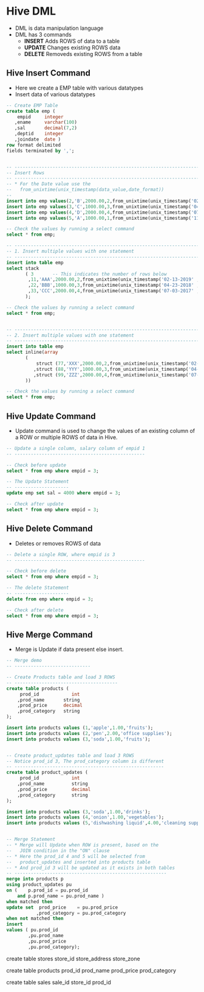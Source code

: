 # Hive DML
* DML is data manipulation language
* DML has 3 commands 
  * **INSERT** Adds ROWS of data to a table
  * **UPDATE** Changes existing ROWS data
  * **DELETE** Removeds existing ROWS from a table


## Hive Insert Command
* Here we create a EMP table with various datatypes
* Insert data of various datatypes
```sql
-- Create EMP Table
create table emp (
	empid     integer
   ,ename     varchar(100)
   ,sal       decimal(7,2)
   ,deptid    integer
   ,joindate  date )
row format delimited 
fields terminated by ',';


-- ----------------------------------------------------------------------------------
-- Insert Rows
-- ----------------------------------------------------------------------------------
-- * For the Date value use the 
--   from_unixtime(unix_timestamp(data_value,date_format))
--
insert into emp values(2,'B',2000.00,2,from_unixtime(unix_timestamp('02-13-2019' , 'dd-MM-yyyy')));
insert into emp values(3,'C',1000.00,3,from_unixtime(unix_timestamp('04-23-2018' , 'dd-MM-yyyy')));
insert into emp values(4,'D',2000.00,4,from_unixtime(unix_timestamp('07-03-2017' , 'dd-MM-yyyy')));
insert into emp values(5,'A',1000.00,1,from_unixtime(unix_timestamp('11-01-2019' , 'dd-MM-yyyy')));

-- Check the values by running a select command
select * from emp;

-- ----------------------------------------------------------------------------------
-- 1. Insert multiple values with one statement
-- ----------------------------------------------------------------------------------
insert into table emp
select stack
       ( 3       -- This indicates the number of rows below
        ,11,'AAA',2000.00,2,from_unixtime(unix_timestamp('02-13-2019' , 'dd-MM-yyyy'))
        ,22,'BBB',1000.00,3,from_unixtime(unix_timestamp('04-23-2018' , 'dd-MM-yyyy'))
        ,33,'CCC',2000.00,4,from_unixtime(unix_timestamp('07-03-2017' , 'dd-MM-yyyy'))
       );

-- Check the values by running a select command
select * from emp;


-- ----------------------------------------------------------------------------------
-- 2. Insert multiple values with one statement
-- ----------------------------------------------------------------------------------
insert into table emp
select inline(array
       (
           struct (77,'XXX',2000.00,2,from_unixtime(unix_timestamp('02-13-2019' , 'dd-MM-yyyy')))
          ,struct (88,'YYY',1000.00,3,from_unixtime(unix_timestamp('04-23-2018' , 'dd-MM-yyyy')))
          ,struct (99,'ZZZ',2000.00,4,from_unixtime(unix_timestamp('07-03-2017' , 'dd-MM-yyyy')))
       ))

-- Check the values by running a select command
select * from emp;

```


## Hive Update Command
* Update command is used to change the values of an existing column of a ROW or 
  multiple ROWS of data in Hive.
```sql
-- Update a single column, salary column of empid 1
-- ------------------------------------------------

-- Check before update
select * from emp where empid = 3;

-- The Update Statement
-- --------------------
update emp set sal = 4000 where empid = 3;

-- Check after update
select * from emp where empid = 3;

```


## Hive Delete Command
* Deletes or removes ROWS of data
```sql
-- Delete a single ROW, where empid is 3
-- ------------------------------------------------

-- Check before delete
select * from emp where empid = 3;

-- The delete Statement
-- --------------------
delete from emp where empid = 3;

-- Check after delete
select * from emp where empid = 3;

```

## Hive Merge Command

* Merge is Update if data present else insert.

```sql
-- Merge demo
-- ----------------------------

-- Create Products table and load 3 ROWS
-- --------------------------------------
create table products (
	 prod_id			int
	,prod_name       string 
	,prod_price      decimal
	,prod_category   string
);

insert into products values (1,'apple',1.00,'fruits');
insert into products values (2,'pen',2.00,'office supplies');
insert into products values (3,'soda',1.00,'fruits');


-- Create product_updates table and load 3 ROWS
-- Notice prod_id 3, The prod_category column is different
-- -------------------------------------------------------
create table product_updates (
	 prod_id			int
	,prod_name          string 
	,prod_price         decimal
	,prod_category      string
);

insert into products values (3,'soda',1.00,'drinks');
insert into products values (4,'onion',1.00,'vegetables');
insert into products values (5,'dishwashing liquid',4.00,'cleaning supplies');


-- Merge Statement
-- * Merge will Update when ROW is present, based on the 
--   JOIN condition in the "ON" clause
-- * Here the prod_id 4 and 5 will be selected from
--   product_updates and inserted into products table
-- * And prod_id 3 will be updated as it exists in both tables
-- --------------------------------------------------------
merge into products p
using product_updates pu
on (    p.prod_id = pu.prod_id
    and p.prod_name = pu.prod_name )
when matched then
update set  prod_price    = pu.prod_price
	       ,prod_category = pu.prod_category
when not matched then
insert 
values ( pu.prod_id
		,pu.prod_name 
		,pu.prod_price
		,pu.prod_category);


```

create table stores
store_id
store_address
store_zone

create table products
prod_id
prod_name
prod_price
prod_category

create table sales
sale_id
store_id
prod_id

